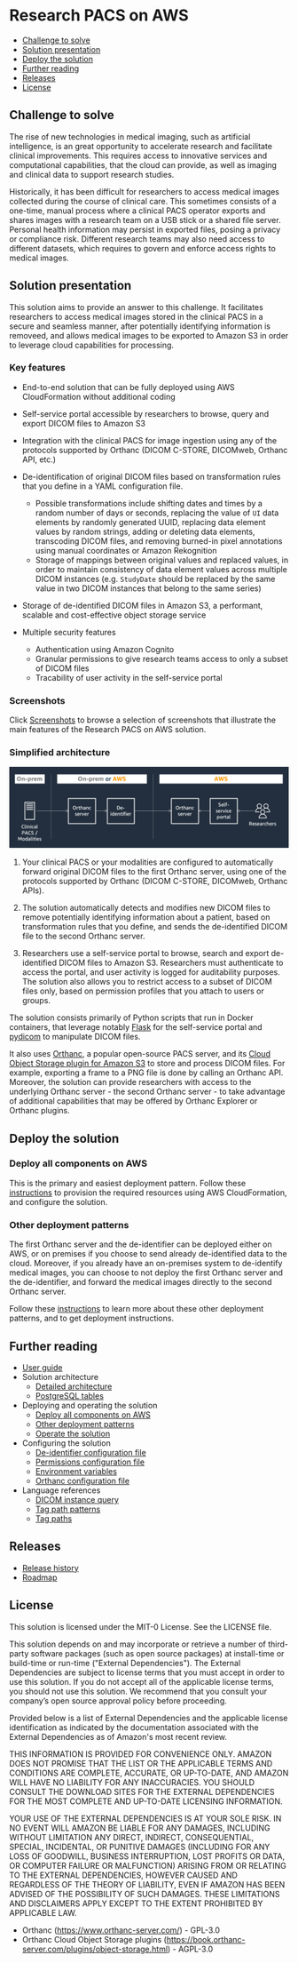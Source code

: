 # Research PACS on AWS

* [Challenge to solve](#challenge-to-solve)
* [Solution presentation](#solution-presentation)
* [Deploy the solution](#deploy-the-solution)
* [Further reading](#further-reading)
* [Releases](#releases)
* [License](#license)

## Challenge to solve

The rise of new technologies in medical imaging, such as artificial intelligence, is an great opportunity to accelerate research and facilitate clinical improvements. This requires access to innovative services and computational capabilities, that the cloud can provide, as well as imaging and clinical data to support research studies.

Historically, it has been difficult for researchers to access medical images collected during the course of clinical care. This sometimes consists of a one-time, manual process where a clinical PACS operator exports and shares images with a research team on a USB stick or a shared file server. Personal health information may persist in exported files, posing a privacy or compliance risk. Different research teams may also need access to different datasets, which requires to govern and enforce access rights to medical images.

## Solution presentation

This solution aims to provide an answer to this challenge. It facilitates researchers to access medical images stored in the clinical PACS in a secure and seamless manner, after potentially identifying information is removeed, and allows medical images to be exported to Amazon S3 in order to leverage cloud capabilities for processing.

### Key features

* End-to-end solution that can be fully deployed using AWS CloudFormation without additional coding
* Self-service portal accessible by researchers to browse, query and export DICOM files to Amazon S3
* Integration with the clinical PACS for image ingestion using any of the protocols supported by Orthanc (DICOM C-STORE, DICOMweb, Orthanc API, etc.)
* De-identification of original DICOM files based on transformation rules that you define in a YAML configuration file.
  * Possible transformations include shifting dates and times by a random number of days or seconds, replacing the value of `UI` data elements by randomly generated UUID, replacing data element values by random strings, adding or deleting data elements, transcoding DICOM files, and removing burned-in pixel annotations using manual coordinates or Amazon Rekognition
  * Storage of mappings between original values and replaced values, in order to maintain consistency of data element values across multiple DICOM instances (e.g. `StudyDate` should be replaced by the same value in two DICOM instances that belong to the same series)

* Storage of de-identified DICOM files in Amazon S3, a performant, scalable and cost-effective object storage service
* Multiple security features
  * Authentication using Amazon Cognito
  * Granular permissions to give research teams access to only a subset of DICOM files
  * Tracability of user activity in the self-service portal

### Screenshots

Click [Screenshots](doc/screenshots.md) to browse a selection of screenshots that illustrate the main features of the Research PACS on AWS solution.

### Simplified architecture

![Simplified architecture](image/simplified-architecture.png)

1. Your clinical PACS or your modalities are configured to automatically forward original DICOM files to the first Orthanc server, using one of the protocols supported by Orthanc (DICOM C-STORE, DICOMweb, Orthanc APIs).

2. The solution automatically detects and modifies new DICOM files to remove potentially identifying information about a patient, based on transformation rules that you define, and sends the de-identified DICOM file to the second Orthanc server.

3. Researchers use a self-service portal to browse, search and export de-identified DICOM files to Amazon S3. Researchers must authenticate to access the portal, and user activity is logged for auditability purposes. The solution also allows you to restrict access to a subset of DICOM files only, based on permission profiles that you attach to users or groups.

The solution consists primarily of Python scripts that run in Docker containers, that leverage notably [Flask](https://flask.palletsprojects.com/) for the self-service portal and [pydicom](https://github.com/pydicom/pydicom/) to manipulate DICOM files.

It also uses [Orthanc](https://www.orthanc-server.com/), a popular open-source PACS server, and its [Cloud Object Storage plugin for Amazon S3](https://book.orthanc-server.com/plugins/object-storage.html) to store and process DICOM files. For example, exporting a frame to a PNG file is done by calling an Orthanc API. Moreover, the solution can provide researchers with access to the underlying Orthanc server - the second Orthanc server - to take advantage of additional capabilities that may be offered by Orthanc Explorer or Orthanc plugins.

## Deploy the solution

### Deploy all components on AWS

This is the primary and easiest deployment pattern. Follow these [instructions](doc/deploy-all-aws.md) to provision the required resources using AWS CloudFormation, and configure the solution.

### Other deployment patterns

The first Orthanc server and the de-identifier can be deployed either on AWS, or on premises if you choose to send already de-identified data to the cloud. Moreover, if you already have an on-premises system to de-identify medical images, you can choose to not deploy the first Orthanc server and the de-identifier, and forward the medical images directly to the second Orthanc server.

Follow these [instructions](doc/deploy-others.md) to learn more about these other deployment patterns, and to get deployment instructions.

## Further reading

* [User guide](doc/user-guide.md)
* Solution architecture
  * [Detailed architecture](doc/detailed-architecture.md)
  * [PostgreSQL tables](doc/pgsql-tables.md)
* Deploying and operating the solution
  * [Deploy all components on AWS](doc/deploy-all-aws.md)
  * [Other deployment patterns](doc/deploy-others.md)
  * [Operate the solution](doc/operate.md)
* Configuring the solution
  * [De-identifier configuration file](doc/config-deidentifier.md)
  * [Permissions configuration file](doc/config-permissions.md)
  * [Environment variables](doc/environment-variables.md)
  * [Orthanc configuration file](doc/config-orthanc.md)
* Language references
  * [DICOM instance query](doc/dicom-instance-query.md)
  * [Tag path patterns](doc/tag-path-pattern.md)
  * [Tag paths](doc/tag-path.md)

## Releases

* [Release history](doc/releases.md)
* [Roadmap](doc/roadmap.md)

## License

This solution is licensed under the MIT-0 License. See the LICENSE file.

This solution depends on and may incorporate or retrieve a number of third-party software packages (such as open source packages) at install-time or build-time or run-time ("External Dependencies"). The External Dependencies are subject to license terms that you must accept in order to use this solution. If you do not accept all of the applicable license terms, you should not use this solution. We recommend that you consult your company’s open source approval policy before proceeding.

Provided below is a list of External Dependencies and the applicable license identification as indicated by the documentation associated with the External Dependencies as of Amazon's most recent review.

THIS INFORMATION IS PROVIDED FOR CONVENIENCE ONLY. AMAZON DOES NOT PROMISE THAT THE LIST OR THE APPLICABLE TERMS AND CONDITIONS ARE COMPLETE, ACCURATE, OR UP-TO-DATE, AND AMAZON WILL HAVE NO LIABILITY FOR ANY INACCURACIES. YOU SHOULD CONSULT THE DOWNLOAD SITES FOR THE EXTERNAL DEPENDENCIES FOR THE MOST COMPLETE AND UP-TO-DATE LICENSING INFORMATION.

YOUR USE OF THE EXTERNAL DEPENDENCIES IS AT YOUR SOLE RISK. IN NO EVENT WILL AMAZON BE LIABLE FOR ANY DAMAGES, INCLUDING WITHOUT LIMITATION ANY DIRECT, INDIRECT, CONSEQUENTIAL, SPECIAL, INCIDENTAL, OR PUNITIVE DAMAGES (INCLUDING FOR ANY LOSS OF GOODWILL, BUSINESS INTERRUPTION, LOST PROFITS OR DATA, OR COMPUTER FAILURE OR MALFUNCTION) ARISING FROM OR RELATING TO THE EXTERNAL DEPENDENCIES, HOWEVER CAUSED AND REGARDLESS OF THE THEORY OF LIABILITY, EVEN IF AMAZON HAS BEEN ADVISED OF THE POSSIBILITY OF SUCH DAMAGES. THESE LIMITATIONS AND DISCLAIMERS APPLY EXCEPT TO THE EXTENT PROHIBITED BY APPLICABLE LAW.

* Orthanc (https://www.orthanc-server.com/) - GPL-3.0
* Orthanc Cloud Object Storage plugins (https://book.orthanc-server.com/plugins/object-storage.html) - AGPL-3.0
